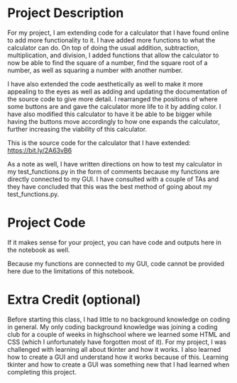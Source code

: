 
# Project Description
For my project, I am extending code for a calculator that I have found online to add more functionality to it. I have added more functions to what the calculator can do. On top of doing the usual addition, subtraction, multiplication, and division, I added functions that allow the calculator to now be able to find the square of a number, find the square root of a number, as well as squaring a number with another number.

I have also extended the code aesthetically as well to make it more appealing to the eyes as well as adding and updating the documentation of the source code to give more detail. I rearranged the positions of where some buttons are and gave the calculator more life to it by adding color. I have also modified this calculator to have it be able to be bigger while having the buttons move accordingly to how one expands the calculator, further increasing the viability of this calculator.

This is the source code for the calculator that I have extended: https://bit.ly/2A63vB6

As a note as well, I have written directions on how to test my calculator in my test_functions.py in the form of comments because my functions are directly connected to my GUI. I have consulted with a couple of TAs and they have concluded that this was the best method of going about my test_functions.py.

# Project Code
If it makes sense for your project, you can have code and outputs here in the notebook as well.

Because my functions are connected to my GUI, code cannot be provided here due to the limitations of this notebook.

# Extra Credit (optional)
Before starting this class, I had little to no background knowledge on coding in general. My only coding background knowledge was joining a coding club for a couple of weeks in highschool where we learned some HTML and CSS (which I unfortunately have forgotten most of it). For my project, I was challenged with learning all about tkinter and how it works. I also learned how to create a GUI and understand how it works because of this. Learning tkinter and how to create a GUI was something new that I had learned when completing this project.
